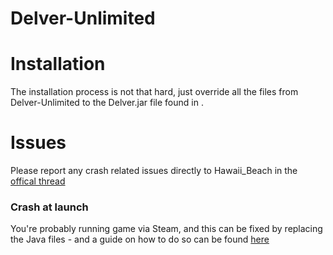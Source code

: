 # Delver-Unlimited

# Installation
The installation process is not that hard, just override all the files from Delver-Unlimited to the Delver.jar file found in <path-to-game>.

# Issues
Please report any crash related issues directly to Hawaii_Beach in the [offical thread](http://steamcommunity.com/app/249630/discussions/1/135513549095537831/)
### Crash at launch
You're probably running game via Steam, and this can be fixed by replacing the Java files - and a guide on how to do so can be found [here](http://pcgamingwiki.com/wiki/Delver#Replace_Java_version)